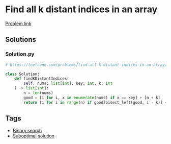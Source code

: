 # Find all k distant indices in an array

[Problem link](https://leetcode.com/problems/find-all-k-distant-indices-in-an-array/)

## Solutions


### Solution.py
```py
# https://leetcode.com/problems/find-all-k-distant-indices-in-an-array/

class Solution:
    def findKDistantIndices(
        self, nums: list[int], key: int, k: int
    ) -> list[int]:
        n = len(nums)
        good = [i for i, x in enumerate(nums) if x == key] + [n + k]
        return [i for i in range(n) if good[bisect_left(good, i - k)] <= i + k]
```
## Tags

* [Binary search](/Collections/binary-search.md#binary-search)
* [Suboptimal solution](/Collections/suboptimal-solution.md#suboptimal-solution)
